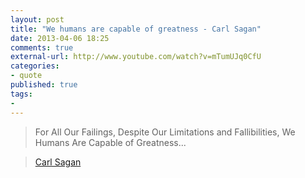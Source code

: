 ```yaml
---
layout: post
title: "We humans are capable of greatness - Carl Sagan"
date: 2013-04-06 18:25
comments: true
external-url: http://www.youtube.com/watch?v=mTumUJq0CfU
categories:
- quote
published: true
tags:
-
---
```

> For All Our Failings, Despite Our Limitations and Fallibilities, We Humans Are Capable of Greatness...
>

> [Carl Sagan](http://en.wikipedia.org/wiki/Carl_Sagan)